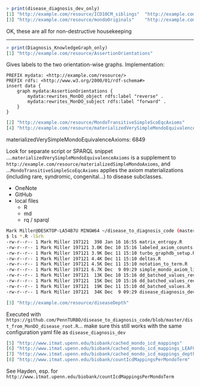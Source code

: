 ```R
> print(disease_diagnosis_dev_only)
[1] "http://example.com/resource/ICD10CM_siblings"  "http://example.com/resource/ICD9CM_siblings"  
[3] "http://example.com/resource/mondoOriginals"    "http://example.com/resource/undefinedRewrites"
```

OK, these are all for non-destructive housekeeping

----

```R
> print(Diagnosis_KnowledgeGraph_only)
[1] "http://example.com/resource/AssertionOrientations"
```

Gives labels to the two orientation-wise graphs. Implementation: 

```SPARQL
PREFIX mydata: <http://example.com/resource/>
PREFIX rdfs: <http://www.w3.org/2000/01/rdf-schema#>
insert data {
    graph mydata:AssertionOrientations {
        mydata:rewrites_MonDO_object rdfs:label "reverse" .
        mydata:rewrites_MonDO_subject rdfs:label "forward" .
    }
}
```
                                          
```R
[2] "http://example.com/resource/MondoTransitiveSimpleScoEqcAxioms"                                                                                   
[4] "http://example.com/resource/materializedVerySimpleMondoEquivalenceAxioms"
```

materializedVerySimpleMondoEquivalenceAxioms: 6849

Look for separate script or SPARQL snippet ....`materializedVerySimpleMondoEquivalenceAxioms` is a supplement to `http://example.com/resource/materializedSimpleMondoAxioms`, and ...`MondoTransitiveSimpleScoEqcAxioms` applies the axiom materializations (including rare, syndromic, congenital...) to disease subclasses.

- OneNote
- GitHub
- local files
    - R
    - md
    - rq / sparql

```Bash
Mark Miller@DESKTOP-LA54B7U MINGW64 ~/disease_to_diagnosis_code (master)
$ ls *.R -lSrh
-rw-r--r-- 1 Mark Miller 197121  398 Jan 16 16:55 matrix_entropy.R
-rw-r--r-- 1 Mark Miller 197121 3.0K Dec 10 15:16 labeled_axiom_counts.R
-rw-r--r-- 1 Mark Miller 197121 3.9K Dec 11 15:10 turbo_graphdb_setup.R
-rw-r--r-- 1 Mark Miller 197121 4.4K Dec 11 15:10 deltas.R
-rw-r--r-- 1 Mark Miller 197121 4.5K Dec 11 15:10 notation_to_term.R
-rw-r--r-- 1 Mark Miller 197121 6.7K Dec  9 09:29 simple_mondo_axiom_list.R
-rw-r--r-- 1 Mark Miller 197121  13K Dec 10 15:16 dd_batched_values_reverse.R
-rw-r--r-- 1 Mark Miller 197121  15K Dec 10 15:16 dd_batched_values_reconcile.R
-rw-r--r-- 1 Mark Miller 197121  19K Dec 11 15:10 dd_batched_values.R
-rw-r--r-- 1 Mark Miller 197121  34K Dec  9 09:29 disease_diagnosis_dev.R
```


```R
[3] "http://example.com/resource/diseaseDepth"  
```
Executed with `https://github.com/PennTURBO/disease_to_diagnosis_code/blob/master/dist_from_MonDO_disease_root.R`... make sure this still works with the same configuration yaml file as `disease_diagnosis_dev`

```R                      
[5] "http://www.itmat.upenn.edu/biobank/cached_mondo_icd_mappings"                                  
[6] "http://www.itmat.upenn.edu/biobank/cached_mondo_icd_mappings_LEAFONLY"                         
[7] "http://www.itmat.upenn.edu/biobank/cached_mondo_icd_mappings_depthTimesMappingCountFormulaOnly"
[8] "http://www.itmat.upenn.edu/biobank/countIcdMappingsPerMondoTerm"
```

See Hayden, esp. for `http://www.itmat.upenn.edu/biobank/countIcdMappingsPerMondoTerm` 
